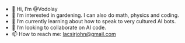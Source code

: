 - 👋 Hi, I’m @Vodolay
- 👀 I’m interested in gardening. I can also do math, physics and coding.
- 🌱 I’m currently learning about how to speak to very cultured AI bots.
- 💞️ I’m looking to collaborate on AI code.
- 📫 How to reach me: lacsirjohn@gmail.com

<!---
Vodolay/Vodolay is a ✨ special ✨ repository because its `README.md` (this file) appears on your GitHub profile.
You can click the Preview link to take a look at your changes.
--->
